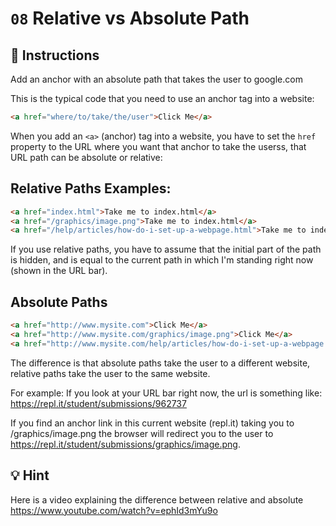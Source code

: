# `08` Relative vs Absolute Path

## 📝 Instructions

Add an anchor with an absolute path that takes the user to google.com

This is the typical code that you need to use an anchor tag into a website:
```html
<a href="where/to/take/the/user">Click Me</a>
```
When you add an `<a>` (anchor) tag into a website, you have to set the `href` property to the URL where you want that anchor to take the userss, that URL path can be absolute or relative:

## Relative Paths Examples:
```html
<a href="index.html">Take me to index.html</a>
<a href="/graphics/image.png">Take me to index.html</a>
<a href="/help/articles/how-do-i-set-up-a-webpage.html">Take me to index.html</a>
```

If you use relative paths, you have to assume that the initial part of the path is hidden, and is equal to the current path in which I'm standing right now (shown in the URL bar).

## Absolute Paths
```html
<a href="http://www.mysite.com">Click Me</a>
<a href="http://www.mysite.com/graphics/image.png">Click Me</a>
<a href="http://www.mysite.com/help/articles/how-do-i-set-up-a-webpage.html">Click Me</a>
```

The difference is that absolute paths take the user to a different website, relative paths take the user to the same website.

For example: If you look at your URL bar right now, the url is something like:
https://repl.it/student/submissions/962737

If you find an anchor link in this current website (repl.it) taking you to  /graphics/image.png the browser will redirect you to  the user to https://repl.it/student/submissions/graphics/image.png.

## 💡 Hint

Here is a video explaining the difference between relative and absolute
https://www.youtube.com/watch?v=ephId3mYu9o